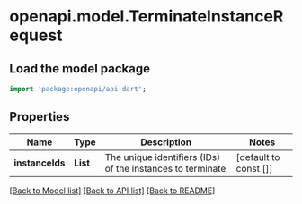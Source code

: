 # openapi.model.TerminateInstanceRequest

## Load the model package
```dart
import 'package:openapi/api.dart';
```

## Properties
Name | Type | Description | Notes
------------ | ------------- | ------------- | -------------
**instanceIds** | **List<String>** | The unique identifiers (IDs) of the instances to terminate | [default to const []]

[[Back to Model list]](../README.md#documentation-for-models) [[Back to API list]](../README.md#documentation-for-api-endpoints) [[Back to README]](../README.md)


